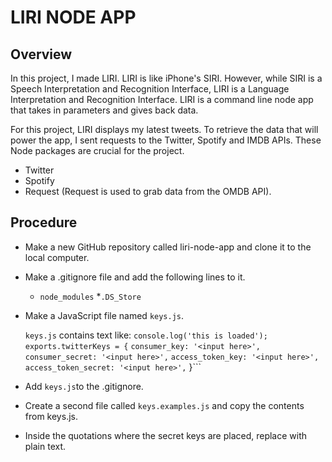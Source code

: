 # LIRI NODE APP

## Overview

In this project, I made LIRI. LIRI is like iPhone's SIRI. However, while SIRI is a Speech Interpretation and Recognition Interface, LIRI is a Language Interpretation and Recognition Interface. LIRI is a command line node app that takes in parameters and gives back data.

For this project, LIRI displays my latest tweets. To retrieve the data that will power the app, I sent requests to the Twitter, Spotify and IMDB APIs. These Node packages are crucial for the project.

  * Twitter
  * Spotify
  * Request (Request is used to grab data from the OMDB API).

## Procedure

* Make a new GitHub repository called liri-node-app and clone it to the local computer.

* Make a .gitignore file and add the following lines to it.
  * ```node_modules```
  *```.DS_Store```

* Make a JavaScript file named ```keys.js```. 
  
  ```keys.js``` contains text like:
  ```console.log('this is loaded');```
  ```exports.twitterKeys = {```
  ```consumer_key: '<input here>',```
  ```consumer_secret: '<input here>',```
  ```access_token_key: '<input here>',```
  ```access_token_secret: '<input here>',```
}```

* Add ```keys.js```to the .gitignore.

* Create a second file called ```keys.examples.js``` and copy the contents from keys.js. 

* Inside the quotations where the secret keys are placed, replace with plain text. 

